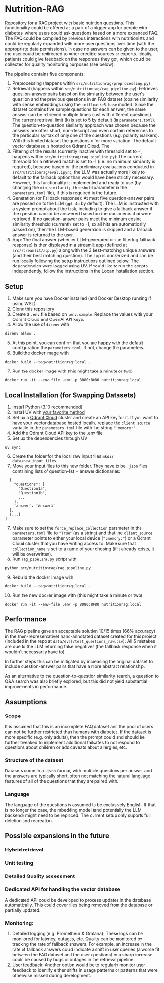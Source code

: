 # Nutrition-RAG
Repository for a RAG project with basic nutrition questions. This functionality could be offered as a part of a bigger app for people with diabetes, where users could ask questions based on a more expanded FAQ. The FAQ could be compiled by previous interactions with nutritionists and could be regularly expanded with more user questions over time (with the appropriate data permissions). In case no answers can be given to the user, the user could be redirected to other credible sources or experts. Ideally, patients could give feedback on the responses they got, which could be collected for quality monitoring purposes (see below).

The pipeline contains five components:
1. Preprocessing (happens within `src/nutritionrag/preprocessing.py`)
2. Retrieval (happens within `src/nutritionrag/rag_pipeline.py`):
Retrieves question-answer pairs based on the similarity between the user's question and the previous questions in an FAQ dataset (cosine similarity with dense embeddings using the `intfloat/e5-base` model). Since the dataset contains five sample questions for each answer, the same answer can be retrieved multiple times (just with different questions). The current retrieval limit (k) is set to 5 by default (in `parameters.toml`).
The question-to-question similarity approach was chosen because the answers are often short, non-descript and even contain references to the particular syntax of only one of the questions (e.g. polarity markers). With this limited dataset the questions offer more variation. The default vector database is hosted on Qdrant Cloud.
The
3. Filtering of the results (currently inactive with threshold set to -1; happens within `src/nutritionrag/rag_pipeline.py`):
The current threshold for a retrieved match is set to -1 (i.e. no minimum similarity is required), because based on the preliminary evaluations conducted in `src/nutritionrag/eval.ipynb`, the LLM was actually more likely to default to the fallback option than would have been strictly necessary.
However, this functionality is implemented and ready to use (by changing the `min_similarity_threshold` parameter in the `parameters.toml` file), if this is required in the future.
4. Generation (or Fallback response): At most five question-answer pairs are passed on to the LLM (`gpt-4o` by default). The LLM is instructed with a system prompt about the task, including to give a fallback answer if the question cannot be answered based on the documents that were retrieved.
If no question-answer pairs meet the minimum cosine similarity threshold (currently set to -1, so all hits are automatically passed on), then the LLM-based generation is skipped and a fallback answer is returned to the user.
5. App: The final answer (whether LLM-generated or the filtering fallback response) is then displayed in a streamlit app (defined at `src/streamlit/app.py`) along with the 3 best-matching unique answers (and their best matching question).
The app is dockerized and can be run locally following the setup instructions outlined below.
The dependencies were logged using UV. If you'd like to run the scripts independently, follow the instructions in the Locan Installation section.

## Setup
1. Make sure you have Docker installed (and Docker Desktop running if using WSL).
2. Clone this repository
3. Create a `.env` file based on `.env.sample`. Replace the values with your Qdrant Cloud and OpenAI API keys.
4. Allow the use of `direnv` with
```
direnv allow .
```
5. At this point, you can confirm that you are happy with the default configuration the `parameters.toml`. If not, change the parameters.
6. Build the docker image with
```
docker build --tag=nutritionrag:local .
```
7. Run the docker image with (this might take a minute or two)
```
docker run -it --env-file .env -p 8080:8080 nutritionrag:local
```


## Local Installation (for Swapping Datasets)
1. Install Python (3.10 recommended)
2. Install UV with [your favorite method](https://docs.astral.sh/uv/getting-started/installation/#pypi)
3. Set up a [Qdrant Cloud](https://cloud.qdrant.io) cluster and create an API key for it. If you want to have your vector database hosted locally, replace the `client_source` variable in the `parameters.toml` file with the string `":memory:"`.
4. Add the Qdrant Cloud API key to the .env file
5. Set up the dependencies through UV
```
uv sync
```
6. Create the folder for the local raw input files
```mkdir data/raw_input_files```
7. Move your input files to this new folder. They have to be `.json` files containing lists of question-list + answer dictionaries:
```[
  {
    "questions": [
      "Question1a",
      "Question1b",
      ...
    ],
    "answer": "Answer1"
  },
  {...}
]
```
7. Make sure to set the `force_replace_collection` parameter in the `parameters.toml` file to `"True"` (as a string) and that the `client_source` parameter points to either your local device (`":memory:"`) or a Qdrant Cloud cluster that you have writing access to. Make sure that `collection_name` is set to a name of your chosing (if it already exists, it will be overwritten).
8. Run `rag_pipeline.py` script with
```
python src/nutritionrag/rag_pipeline.py
```
9. Rebuild the docker image with
```
docker build --tag=nutritionrag:local .
```
10. Run the new docker image with (this might take a minute or two)
```
docker run -it --env-file .env -p 8080:8080 nutritionrag:local
```

## Performance
The RAG pipeline gave an acceptable solution 10/15 times (66% accuracy) in the (non-representative) hand-annotated dataset created for this project (included in the repo at `data/eval/test_questions_raw.csv`). All 5 mistakes are due to the LLM returning false negatives (the fallback response when it wouldn't necessarily have to).

In further steps this can be mitigated by increasing the original dataset to include question-answer pairs that have a more abstract relationship.

As an alternative to the question-to-question similarity search, a question to Q&A search was also briefly explored, but this did not yield substantial improvements in performance.

## Assumptions
### Scope
It is assumed that this is an incomplete FAQ dataset and the pool of users can not be further restricted than humans with diabetes. If the dataset is more specific (e.g. only adults), then the prompt could and should be further tweaked to implement additional failsafes to not respond to questions about children or add caveats about allergies, etc.
### Structure of the dataset
Datasets come in a `.json` format, with multiple questions per answer and the answers are typically short, often not matching the natural language features of all of the questions that they are paired with.
### Language
The language of the questions is assumed to be exclusively English. If that is no longer the case, the mbedding model (and potentially the LLM backend) might need to be replaced. The current setup only suports full deletion and recreation.

## Possible expansions in the future

### Hybrid retrieval

### Unit testing

### Detailed Quality assessment

### Dedicated API for handling the vector database
A dedicated API could be developed to process updates in the database automatically. This could cover files being removed from the database or partially updated.

### Monitoring:
1. Detailed logging (e.g. Prometheur & Grafana):
These logs can be monitored for latency, outages, etc.
Quality can be monitored by tracking the rate of fallback answers. For example, an increase in the rate of fallback answers could indicate a shift in user queries (a worse fit between the FAQ dataset and the user questions) or a sharp increase could be caused by bugs or outages in the retrieval pipeline.
2. User feedback: Another option would be to regularly monitor user feedback to identify either shifts in usage patterns or patterns that were otherwise missed during development.
